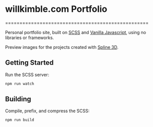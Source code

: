 # willkimble.com Portfolio

==================================================

Personal portfolio site, built on [SCSS] and [Vanilla Javascript], using no libraries or frameworks.

Preview images for the projects created with [Spline 3D].

[scss]: https://sass-lang.com/documentation/syntax
[vanilla javascript]: https://www.javascript.com/
[spline 3d]: https://spline.design/

## Getting Started

Run the SCSS server:

```bash
npm run watch
```

## Building

Compile, prefix, and compress the SCSS:

```bash
npm run build
```
